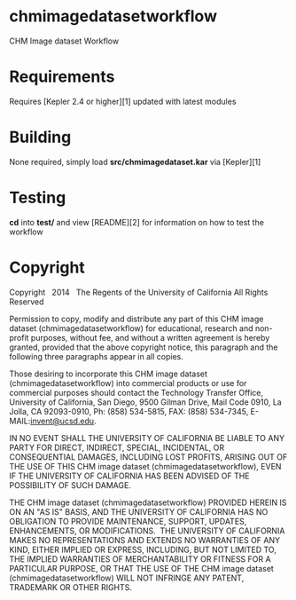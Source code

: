 chmimagedatasetworkflow
=======================

CHM Image dataset Workflow

Requirements
============

Requires [Kepler 2.4 or higher][1] updated with latest modules

Building
========

None required, simply load **src/chmimagedataset.kar** via [Kepler][1]

Testing
=======

**cd** into **test/** and view [README][2] for information
on how to test the workflow

Copyright
=========
Copyright   2014   The Regents of the University of California
All Rights Reserved


Permission to copy, modify and distribute any part of this CHM image dataset (chmimagedatasetworkflow) for educational, research and non-profit purposes, without fee, and without a written agreement is hereby granted, provided that the above copyright notice, this paragraph and the following three paragraphs appear in all copies.

Those desiring to incorporate this CHM image dataset (chmimagedatasetworkflow) into commercial products or use for commercial purposes should contact the Technology Transfer Office, University of California, San Diego, 9500 Gilman Drive, Mail Code 0910, La Jolla, CA 92093-0910, Ph: (858) 534-5815, FAX: (858) 534-7345, E-MAIL:invent@ucsd.edu.

IN NO EVENT SHALL THE UNIVERSITY OF CALIFORNIA BE LIABLE TO ANY PARTY FOR DIRECT, INDIRECT, SPECIAL, INCIDENTAL, OR CONSEQUENTIAL DAMAGES, INCLUDING LOST PROFITS, ARISING OUT OF THE USE OF THIS CHM image dataset (chmimagedatasetworkflow), EVEN IF THE UNIVERSITY OF CALIFORNIA HAS BEEN ADVISED OF THE POSSIBILITY OF SUCH DAMAGE.

THE CHM image dataset (chmimagedatasetworkflow) PROVIDED HEREIN IS ON AN "AS IS" BASIS, AND THE UNIVERSITY OF CALIFORNIA HAS NO OBLIGATION TO PROVIDE MAINTENANCE, SUPPORT, UPDATES, ENHANCEMENTS, OR MODIFICATIONS.  THE UNIVERSITY OF CALIFORNIA MAKES NO REPRESENTATIONS AND EXTENDS NO WARRANTIES OF ANY KIND, EITHER IMPLIED OR EXPRESS, INCLUDING, BUT NOT LIMITED TO, THE IMPLIED WARRANTIES OF MERCHANTABILITY OR FITNESS FOR A PARTICULAR PURPOSE, OR THAT THE USE OF THE CHM image dataset (chmimagedatasetworkflow) WILL NOT INFRINGE ANY PATENT, TRADEMARK OR OTHER RIGHTS.

